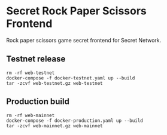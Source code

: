 # Secret Rock Paper Scissors Frontend

Rock paper scissors game secret frontend for Secret Network.

## Testnet release

```
rm -rf web-testnet
docker-compose -f docker-testnet.yaml up --build
tar -zcvf web-testnet.gz web-testnet
```

## Production build

```
rm -rf web-mainnet
docker-compose -f docker-production.yaml up --build
tar -zcvf web-mainnet.gz web-mainnet
```
